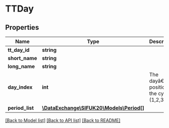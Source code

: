 # TTDay

## Properties
Name | Type | Description | Notes
------------ | ------------- | ------------- | -------------
**tt_day_id** | **string** |  | 
**short_name** | **string** |  | 
**long_name** | **string** |  | 
**day_index** | **int** | The dayâ€™s position in the cycle (1,2,3,etc). | 
**period_list** | [**\DataExchange\SIFUK20\Models\Period[]**](Period.md) |  | [optional] 

[[Back to Model list]](../README.md#documentation-for-models) [[Back to API list]](../README.md#documentation-for-api-endpoints) [[Back to README]](../README.md)


